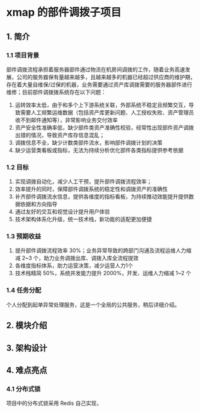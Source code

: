 # xmap 的部件调拨子项目

## 1. 简介

### 1.1 项目背景

部件调拨流程承担着服务器部件通过物流在机房间调拨的工作，随着业务高速发展，公司的服务器保有量越来越多，且越来越多的机器已经超过供应商的维护期，存在着大量自维保/过保的机器，业务需要通过资产库调拨需要的服务器部件进行维修；目前部件调拨拨系统存在以下问题：

1. 运转效率太低，由于和多个上下游系统关联，外部系统不稳定且频繁交互，导致需要人工频繁运维数据（包括资产库更新问题、人工授权失败、资产管理员收不到邮件通知等），非常影响业务交付效率
2. 资产安全性准确率低，缺少部件类资产准确性校验，经常性出现部件资产调拨出错的情况，导致资产库存信息混乱；
3. 调拨信息不全，缺少计数类部件流水，影响部件调拨计划的决策
4. 缺少运营类看板或指标，无法为持续分析优化部件各类指标提供参考依据

### 1.2 目标

1. 实现调拨自动化，减少人工干预，提升部件调拨流程效率；
2. 效率提升的同时，保障部件调拨系统的稳定性和调拨资产的准确性
3. 补齐部件调拨流水信息，提供各维度的指标看板，为持续推动效能提升提供数据依据和方向指导
4. 通过友好的交互和视觉设计提升用户体验
5. 技术架构体系化升级，统一技术栈，新功能的适配更加便捷

### 1.3 预期收益

1. 提升部件调拨流程效率 30%；业务异常导致的跨部门沟通及流程运维人力缩减 2~3 个，助力业务调拨出库、调拨入库全流程提效
2. 各维度指标体系，助力运营决策，减少运营人力1个
3. 技术栈精简 50%，系统并发能力提升 2000%，开发、运维人力缩减 1~2 个

### 1.4 任务分配

个人分配到起单异常处理服务，这是一个全局的公共服务，稍后详细介绍。

## 2. 模块介绍



## 3. 架构设计

## 4. 难点亮点

### 4.1 分布式锁

项目中的分布式锁采用 Redis 自己实现，
